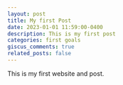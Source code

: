 ```yaml
---
layout: post
title: My first Post
date: 2023-01-01 11:59:00-0400
description: This is my first post
categories: first goals
giscus_comments: true
related_posts: false
---
```

This is my first website and post. 
